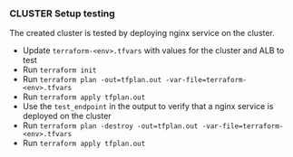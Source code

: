 ### CLUSTER Setup testing

The created cluster is tested by deploying nginx service on the cluster. 

- Update `terraform-<env>.tfvars` with values for the cluster and ALB to test
- Run `terraform init`
- Run `terraform plan -out=tfplan.out -var-file=terraform-<env>.tfvars`
- Run `terraform apply tfplan.out`
- Use the `test_endpoint` in the output to verify that a nginx service is deployed on the cluster
- Run `terraform plan -destroy -out=tfplan.out -var-file=terraform-<env>.tfvars`
- Run `terraform apply tfplan.out`
